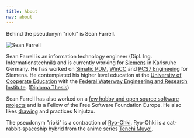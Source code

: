 ```yaml
---
title: About
nav: about
---
```


Behind the pseudonym "rioki" is Sean Farrell. 

<img src="/media/sean_farrell.jpg" alt="Sean Farrell" align="center" class="img-responsive" />

Sean Farrell is an information technology engineer (Dipl. Ing. Informationstechnik) and is currently working 
for [Siemens][1] in Karlsruhe Germany. He has worked on [Simatic PDM][2], [WinCC][3] and [PCS7 Engineeing][4] 
for Siemens. He contemplated his higher level education at the [University of Cooperate Education][5] with 
the [Federal Waterway Engineering and Research Institute][6]. ([Diploma Thesis][7])

Sean Farrell has also worked on a [few hobby and open source software projects][8] and is a Fellow of the 
Free Software Foundation Europe. He also likes [drawing][9] and practices Ninjutzu.

The pseudonym "rioki" is a contraction of [Ryo-Ohki][11]. Ryo-Ohki is a cat-rabbit-spaceship hybrid from the anime 
series [Tenchi Muyo!][12].

[1]: http://www.siemens.com
[2]: http://w3.siemens.com/mcms/process-control-systems/en/distributed-control-system-simatic-pcs-7/simatic-pcs-7-system-components/process-device-manager-pdm/pages/default.aspx
[3]: http://www.industry.siemens.com/topics/global/en/tia-portal/pages/default.aspx
[4]: http://www.automation.siemens.com/mcms/process-control-systems/en/distributed-control-system-simatic-pcs-7/simatic-pcs-7-system-components/engineering-system/Pages/engineering-system.aspx
[5]: https://www.dhbw-karlsruhe.de
[6]: http://www.baw.de
[7]: /media/Sean_Farrell_Diploma_Thesis.pdf
[8]: /projects.html
[9]: http://rioki1337.deviantart.com/
[10]: http://genbukan.org/
[11]: http://tenchi.wikia.com/wiki/Ryo-Ohki
[12]: https://en.wikipedia.org/wiki/Tenchi_Muyo!
